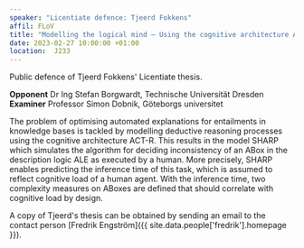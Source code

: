 ```yaml
---
speaker: "Licentiate defence: Tjeerd Fokkens"
affil: FLoV
title: "Modelling the logical mind – Using the cognitive architecture ACT-R to model human symbolic reasoning in the description logic ALE"
date: 2023-02-27 10:00:00 +01:00
location:  J233
---
```

Public defence of Tjeerd Fokkens' Licentiate thesis.

**Opponent** Dr Ing Stefan Borgwardt, Technische Universität Dresden<br/>
**Examiner** Professor Simon Dobnik, Göteborgs universitet
<!--more-->


The problem of optimising automated explanations for entailments in knowledge bases is tackled by modelling deductive reasoning processes using the cognitive architecture ACT-R.
This results in the model SHARP which simulates the algorithm for deciding inconsistency of an ABox in the description logic ALE as executed by a human.
More precisely, SHARP enables predicting the inference time of this task, which is assumed to reflect cognitive load of a human agent.
With the inference time, two complexity measures on ABoxes are defined that should correlate with cognitive load by design.

A copy of Tjeerd's thesis can be obtained by sending an email to the contact person [Fredrik Engström]({{ site.data.people['fredrik'].homepage }}).

